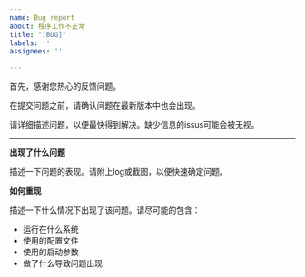 ```yaml
---
name: Bug report
about: 程序工作不正常
title: "[BUG]"
labels: ''
assignees: ''

---
```


首先，感谢您热心的反馈问题。

在提交问题之前，请确认问题在最新版本中也会出现。

请详细描述问题，以便最快得到解决。缺少信息的issus可能会被无视。

---

**出现了什么问题**

描述一下问题的表现。请附上log或截图，以便快速确定问题。

**如何重现**

描述一下什么情况下出现了该问题。请尽可能的包含：

- 运行在什么系统
- 使用的配置文件
- 使用的启动参数
- 做了什么导致问题出现
